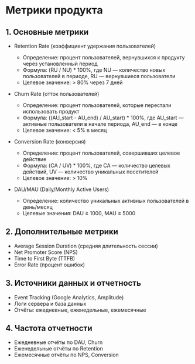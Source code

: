# Метрики продукта

## 1. Основные метрики

- Retention Rate (коэффициент удержания пользователей)

  - Определение: процент пользователей, вернувшихся к продукту через установленный период
  - Формула: (RU / NU) \* 100%, где NU — количество новых пользователей в периоде, RU — вернувшиеся пользователи
  - Целевое значение: > 80% через 7 дней

- Churn Rate (отток пользователей)

  - Определение: процент пользователей, которые перестали использовать продукт
  - Формула: ((AU_start - AU_end) / AU_start) \* 100%, где AU_start — активные пользователи в начале периода, AU_end — в конце
  - Целевое значение: < 5% в месяц

- Conversion Rate (конверсия)

  - Определение: процент пользователей, совершивших целевое действие
  - Формула: (CA / UV) \* 100%, где CA — количество целевых действий, UV — количество уникальных посетителей
  - Целевое значение: > 10%

- DAU/MAU (Daily/Monthly Active Users)
  - Определение: количество уникальных активных пользователей в день/месяц
  - Целевые значения: DAU ≥ 1000, MAU ≥ 5000

## 2. Дополнительные метрики

- Average Session Duration (средняя длительность сессии)
- Net Promoter Score (NPS)
- Time to First Byte (TTFB)
- Error Rate (процент ошибок)

## 3. Источники данных и отчетность

- Event Tracking (Google Analytics, Amplitude)
- Логи сервера и база данных
- Отчёты: ежедневные, еженедельные, ежемесячные

## 4. Частота отчетности

- Ежедневные отчёты по DAU, Churn
- Еженедельные отчёты по Retention
- Ежемесячные отчёты по NPS, Conversion
